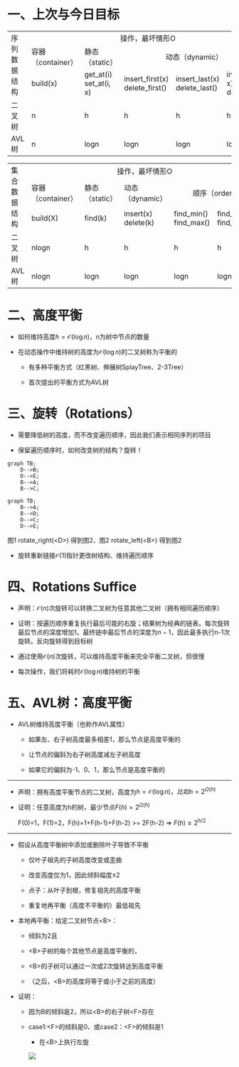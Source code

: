 # 一、上次与今日目标

<div>
<table>
    <tr>    
        <td rowspan=3>序列数据结构</td>
        <td colspan=5 align="center">操作，最坏情形O</td>    
    </tr>
    <tr>
        <td>容器（container）</td>
        <td>静态（static）</td>
        <td colspan=3 align="center">动态（dynamic）</td>
    </tr>
    <tr>
        <td>build(x)</td>
        <td>get_at(i)<br>set_at(i, x)</td>
        <td>insert_first(x)<br>delete_first()</td>
        <td>insert_last(x)<br>delete_last()</td>
        <td>insert_at(i, x)<br>delete_at(i)</td>
    </tr>
    <tr>
        <td>二叉树</td>
        <td>n</td>
        <td>h</td>
        <td>h</td>
        <td>h</td>
        <td>h</td>
    </tr>
    <tr>
        <td>AVL树</td>
        <td>n</td>
        <td>logn</td>
        <td>logn</td>
        <td>logn</td>
        <td>logn</td>
    </tr>
</table>
</div>

<div>
<table>
    <tr>    
        <td rowspan=3>集合数据结构</td>
        <td colspan=5 align="center">操作，最坏情形O</td>    
    </tr>
    <tr>
        <td>容器（container）</td>
        <td>静态（static）</td>
        <td>动态（dynamic）</td>
        <td colspan=2 align="center">顺序（order）</td>
    </tr>
    <tr>
        <td>build(X)</td>
        <td>find(k)</td>
        <td>insert(x)<br>delete(k)</td>
        <td>find_min()<br>find_max()</td>
        <td>find_prev(k)<br>find_next(k)</td>
    </tr>
    <tr>
        <td>二叉树</td>
        <td>nlogn</td>
        <td>h</td>
        <td>h</td>
        <td>h</td>
        <td>h</td>
    </tr>
    <tr>
        <td>AVL树</td>
        <td>nlogn</td>
        <td>logn</td>
        <td>logn</td>
        <td>logn</td>
        <td>logn</td>
    </tr>
</table>
</div>

# 二、高度平衡

* 如何维持高度$h=\mathcal{O}(\log n)$，n为树中节点的数量

* 在动态操作中维持树的高度为$\mathcal{O}(\log n)$的二叉树称为平衡的
  
  * 有多种平衡方式（红黑树、伸展树SplayTree、2-3Tree）
  
  * 首次提出的平衡方式为AVL树

# 三、旋转（Rotations）

* 需要降低树的高度，而不改变遍历顺序，因此我们表示相同序列的项目

* 保留遍历顺序时，如何改变树的结构？旋转！

```mermaid
graph TB;
    D-->B;
    D-->E;
    B-->A;
    B-->C;
```

```mermaid
graph TB;
    B-->A;
    B-->D;
    D-->C;
    D-->E;
```

图1 rotate_right(\<D\>) 得到图2、图2 rotate_left(\<B\>) 得到图2

* 旋转重新链接$\mathcal{O}(1)$指针更改树结构、维持遍历顺序

# 四、Rotations Suffice

* 声明：$\mathcal{O}(n)$次旋转可以转换二叉树为任意其他二叉树（拥有相同遍历顺序）

* 证明：按遍历顺序重复执行最后可能的右旋；结果树为经典的链表。每次旋转最后节点的深度增加1。最终链中最后节点的深度为$n-1$，因此最多执行n-1次旋转。反向旋转得到目标树

* 通过使用$\mathcal{O}(n)$次旋转，可以维持高度平衡来完全平衡二叉树，但很慢

* 每次操作，我们将耗时$\mathcal{O}(\log n)$维持树的平衡

# 五、AVL树：高度平衡

* AVL树维持高度平衡（也称作AVL属性）
  
  * 如果左、右子树高度最多相差1，那么节点是高度平衡的
  
  * 让节点的偏斜为右子树高度减左子树高度
  
  * 如果它的偏斜为-1、0、1，那么节点是高度平衡的

---

* 声明：拥有高度平衡节点的二叉树，高度为$h=\mathcal{O}(\log n)，比如n=2^{\Omega(h)}$

* 证明：任意高度为h的树，最少节点$F(h)=2^{\Omega(h)}$
  
  F(0)=1，F(1)=2，F(h)=1+F(h-1)+F(h-2) >= 2F(h-2) => $F(h)\ge2^{h/2}$

---

* 假设从高度平衡树中添加或删除叶子导致不平衡
  
  * 仅叶子祖先的子树高度改变或歪曲
  
  * 改变高度仅为1，因此倾斜幅度$\le$2
  
  * 点子：从叶子到根，修复祖先的高度平衡
  
  * 重复地再平衡（高度不平衡的）最低祖先

* 本地再平衡：给定二叉树节点\<B\>：
  
  * 倾斜为2且
  
  * \<B\>子树的每个其他节点是高度平衡的，
  
  * \<B\>的子树可以通过一次或2次旋转达到高度平衡
  
  * （之后，\<B\>的高度将等于或小于之前的高度）

* 证明：
  
  * 因为B的倾斜是2，所以\<B\>的右子树\<F\>存在
  
  * case1:\<F\>的倾斜是0、或case2：\<F\>的倾斜是1
    
    * 在\<B\>上执行左旋
    
    ![](http://cdn-qy.zjw.net/logo/lll/1dfcb74d2e5ecd07a0fb5bb45171983b.png@!f_200x200)
